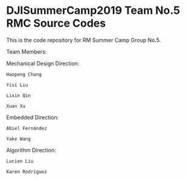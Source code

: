 # DJISummerCamp2019 Team No.5 RMC Source Codes

This is the code repository for RM Summer Camp Group No.5.

Team Members:

  Mechanical Design Direction:
    
    Haopeng Chang

    Yisi Liu

    Lixin Qin

    Xuan Xu

  Embedded Direction:
   
    Abiel Fernández

    Yake Wang

  Algorithm Direction:
    
    Lucien Liu

    Karen Rodríguez
